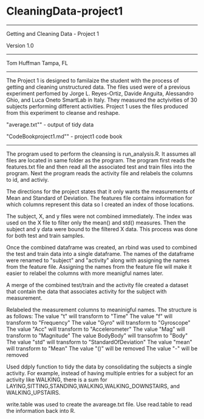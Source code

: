 CleaningData-project1
=====================
***********************************************************************************************

Getting and Cleaning Data - Project 1

Version 1.0

***********************************************************************************************

Tom Huffman
Tampa, FL

***********************************************************************************************
The Project 1 is designed to familaize the student with the process of getting and cleaning unstructured
data. The files used were of a previous experiment perfomed by Jorge L. Reyes-Ortiz, Davide Anguita, Alessandro Ghio, and Luca Oneto SmartLab in Italy. They measured the actyivities of 30 subjects performing different activities. Project 1 uses the files produced from this experiment to cleanse and reshape.

"average.txt"" - output of tidy data

"CodeBookproject1.md"" - project1 code book
***********************************************************************************************

The program used to perform the cleansing is run_analysis.R. It assumes all files are located in same folder as the program.
The program first reads the features.txt file and then read all the associated test and train files into the program. 
Next the program reads the activity file and relabels the columns to id, and activiy.

The directions for the project states that it only wants the measurements of Mean and Standard of Deviation. The features file contains information for which columns represent this data so I created an index of those locations.

The subject, X, and y files were not combined immediately. The index was used on the X file to filter only the mean() and std() measures. Then the subject and y data were bound to the filtered X data.
This process was done for both test and train samples.

Once the combined dataframe was created, an rbind was used to combined the test and train data into a single dataframe. 
The names of the dataframe were renamed to "subject" and "activity" along with assigning the names from the feature file. Assigning the names from the feature file will make it easier to relabel the columns with more meanigful names later.

A merge of the combined test/train  and the activity file created a dataset that contain the data that associates activity for the subject with measurement. 

Relabeled the measurement columns to meaninigful names. The structure is as follows:
        The value "t" will transform to "Time"
        The value "f" will transform to "Frequency"
        The value "Gyro" will transform to "Gyroscope"
        The value "Acc" will transform to "Accelerometer"
        The value "Mag" will transform to "Magnitude"
        The value BodyBody" will transofrm to "Body"
        The value "std" will transform to "StandardOfDeviation"
        The value "mean" will transform to "Mean"
        The value "()" will be removed
        The value "-" will be removed

Used ddply function to tidy the data by consolidating the subjects a single activity. For example, instead of having multiple entries for a subject for an activity like WALKING, there is a sum for LAYING,SITTING,STANDING,WALKING,WALKING_DOWNSTAIRS, and WALKING_UPSTAIRS. 

write.table was used to create the avareage.txt file. Use read.table to read the information back into R.
